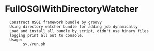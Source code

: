 FullOSGIWithDirectoryWatcher
============================
      Construct OSGI framework bundle by groovy
      Using directory watcher bundle for adding job dynamically
      Load and install all bundle by script, didn't use binary files
      logging print all out to console.
      Usage: 
            $>./run.sh
      

